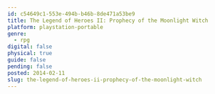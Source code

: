 ```yaml
---
id: c54649c1-553e-494b-b46b-8de471a53be9
title: The Legend of Heroes II: Prophecy of the Moonlight Witch
platform: playstation-portable
genre:
  - rpg
digital: false
physical: true
guide: false
pending: false
posted: 2014-02-11
slug: the-legend-of-heroes-ii-prophecy-of-the-moonlight-witch
---
```

